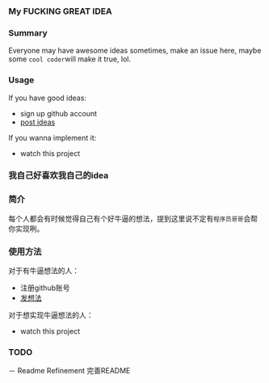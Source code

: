 ### My FUCKING GREAT IDEA

### Summary
Everyone may have awesome ideas sometimes, make an issue here, maybe some ```cool coder```will make it true, lol.

### Usage

If you have good ideas:
- sign up github account
- [post ideas](https://github.com/zzz6519003/ideas/issues/new)

If you wanna implement it:
- watch this project



### 我自己好喜欢我自己的idea
### 简介

每个人都会有时候觉得自己有个好牛逼的想法，提到这里说不定有```程序员哥哥```会帮你实现咧。

### 使用方法
对于有牛逼想法的人：

- 注册github账号
- [发想法](https://github.com/zzz6519003/ideas/issues/new)



对于想实现牛逼想法的人：
- watch this project

### TODO
－ Readme Refinement 完善README
